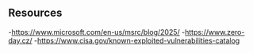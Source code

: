 ## Resources
-https://www.microsoft.com/en-us/msrc/blog/2025/
-https://www.zero-day.cz/
-https://www.cisa.gov/known-exploited-vulnerabilities-catalog
